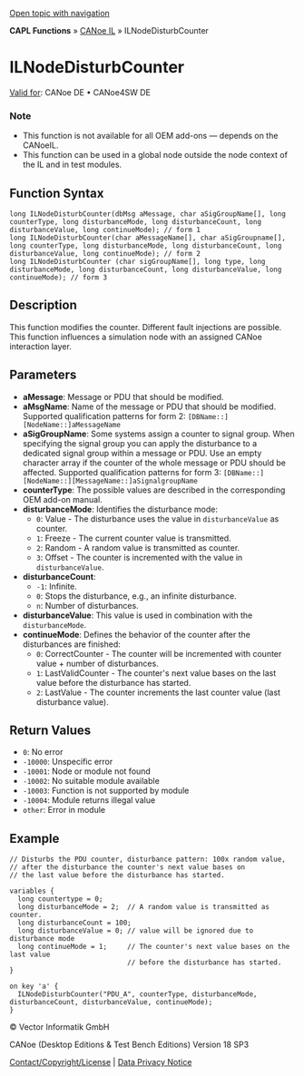[Open topic with navigation](../../../../../CANoeDEFamily.htm#Topics/CAPLFunctions/CANoeIL/Functions/CAPLfunctionILNodeDisturbCounter.md)

**CAPL Functions** » [CANoe IL](../CAPLfunctionsCANoeILOverview.md) » ILNodeDisturbCounter

# ILNodeDisturbCounter

[Valid for](../../../Shared/FeatureAvailability.md): CANoe DE • CANoe4SW DE

### Note
- This function is not available for all OEM add-ons — depends on the CANoeIL.
- This function can be used in a global node outside the node context of the IL and in test modules.

## Function Syntax

```plaintext
long ILNodeDisturbCounter(dbMsg aMessage, char aSigGroupName[], long counterType, long disturbanceMode, long disturbanceCount, long disturbanceValue, long continueMode); // form 1
long ILNodeDisturbCounter(char aMessageName[], char aSigGroupname[], long counterType, long disturbanceMode, long disturbanceCount, long disturbanceValue, long continueMode); // form 2
long ILNodeDisturbCounter (char sigGroupName[], long type, long disturbanceMode, long disturbanceCount, long disturbanceValue, long continueMode); // form 3
```

## Description

This function modifies the counter. Different fault injections are possible. This function influences a simulation node with an assigned CANoe interaction layer.

## Parameters

- **aMessage**: Message or PDU that should be modified.
- **aMsgName**: Name of the message or PDU that should be modified. Supported qualification patterns for form 2: `[DBName::][NodeName::]aMessageName`
- **aSigGroupName**: Some systems assign a counter to signal group. When specifying the signal group you can apply the disturbance to a dedicated signal group within a message or PDU. Use an empty character array if the counter of the whole message or PDU should be affected. Supported qualification patterns for form 3: `[DBName::][NodeName::][MessageName::]aSignalgroupName`
- **counterType**: The possible values are described in the corresponding OEM add-on manual.
- **disturbanceMode**: Identifies the disturbance mode:
  - `0`: Value - The disturbance uses the value in `disturbanceValue` as counter.
  - `1`: Freeze - The current counter value is transmitted.
  - `2`: Random - A random value is transmitted as counter.
  - `3`: Offset - The counter is incremented with the value in `disturbanceValue`.
- **disturbanceCount**:
  - `-1`: Infinite.
  - `0`: Stops the disturbance, e.g., an infinite disturbance.
  - `n`: Number of disturbances.
- **disturbanceValue**: This value is used in combination with the `disturbanceMode`.
- **continueMode**: Defines the behavior of the counter after the disturbances are finished:
  - `0`: CorrectCounter - The counter will be incremented with counter value + number of disturbances.
  - `1`: LastValidCounter - The counter's next value bases on the last value before the disturbance has started.
  - `2`: LastValue - The counter increments the last counter value (last disturbance value).

## Return Values

- `0`: No error
- `-10000`: Unspecific error
- `-10001`: Node or module not found
- `-10002`: No suitable module available
- `-10003`: Function is not supported by module
- `-10004`: Module returns illegal value
- `other`: Error in module

## Example

```plaintext
// Disturbs the PDU counter, disturbance pattern: 100x random value,
// after the disturbance the counter's next value bases on
// the last value before the disturbance has started.

variables {
  long countertype = 0;
  long disturbanceMode = 2;  // A random value is transmitted as counter.
  long disturbanceCount = 100;
  long disturbanceValue = 0; // value will be ignored due to disturbance mode
  long continueMode = 1;     // The counter's next value bases on the last value
                             // before the disturbance has started.
}

on key 'a' {
  ILNodeDisturbCounter("PDU_A", counterType, disturbanceMode, disturbanceCount, disturbanceValue, continueMode);
}
```

© Vector Informatik GmbH

CANoe (Desktop Editions & Test Bench Editions) Version 18 SP3

[Contact/Copyright/License](../../../Shared/ContactCopyrightLicense.md) | [Data Privacy Notice](https://www.vector.com/int/en/company/get-info/privacy-policy/)